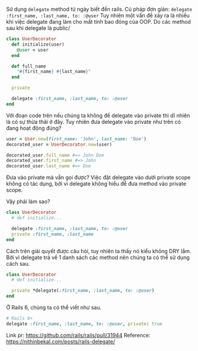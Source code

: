 Sử dụng `delegate` method từ ngày biết đến rails.
Cú pháp đơn giản: `delegate :first_name, :last_name, to: :@user`
Tuy nhiên một vấn đề xảy ra là nhiều khi việc delegate đang làm cho mất tính bao đóng của OOP. Do các method sau khi delegate là public/
```ruby
class UserDecorator
  def initialize(user)
    @user = user
  end

  def full_name
    "#{first_name} #{last_name}"
  end

  private

  delegate :first_name, :last_name, to: :@user
end
```
Với đoạn code trên nếu chúng ta không để delegate vào private thì dĩ nhiên là có sự thừa thãi ở đây.
Tuy nhiên đưa delegate vào private như trên có đang hoạt động đúng?
```ruby
user = User.new(first_name: 'John', last_name: 'Doe')
decorated_user = UserDecorator.new(user)

decorated_user.full_name #=> John Doe
decorated_user.first_name #=> John
decorated_user.last_name #=> Doe
```
Đưa vào private mà vẫn gọi được?
Việc đặt delegate vào dưới private scope không có tác dụng, bởi vì delegate không hiểu để đưa method vào private scope.

Vậy phải làm sao?
```ruby
class UserDecorator
  # def initialize...

  delegate :first_name, :last_name, to: :@user
  private :first_name, :last_name
end
```
Cách trên giải quyết được câu hỏi, tuy nhiên ta thấy nó kiểu không DRY lắm.
Bởi vì delegate trả về 1 danh sách các method nên chúng ta có thể sử dụng cách sau.
```ruby
class UserDecorator
  # def initialize...

  private *delegate(:first_name, :last_name, to: :@user)
end
```
Ở Rails 6, chúng ta có thể viết như sau.
```ruby
# Rails 6+
delegate :first_name, :last_name, to: :@user, private: true
```
Link pr: https://github.com/rails/rails/pull/31944
Reference: https://nithinbekal.com/posts/rails-delegate/


